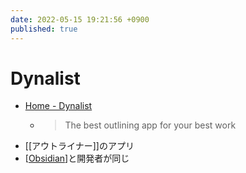 ```yaml
---
date: 2022-05-15 19:21:56 +0900
published: true
---
```


# Dynalist

- [Home - Dynalist](https://dynalist.io/)
  - > The best outlining app for your best work
- [[アウトライナー]]のアプリ
- [[Obsidian]]と開発者が同じ

[//begin]: # "Autogenerated link references for markdown compatibility"
[Obsidian]: Obsidian "Obsidian"
[//end]: # "Autogenerated link references"